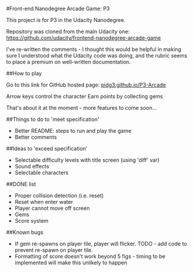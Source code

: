 #Front-end Nanodegree Arcade Game: P3

This project is for P3 in the Udacity Nanodegree. 

Repository was cloned from the main Udacity one: https://github.com/udacity/frontend-nanodegree-arcade-game

I've re-written the comments - I thought this would be helpful in making sure I understood what the Udacity code was doing, and the rubric seems to place a premium on well-written documentation. 

##How to play

Go to this link for GitHub hosted page: 
[pidg3.github.io/P3-Arcade](pidg3.github.io/P3-Arcade)

Arrow keys control the character
Earn points by collecting gems

That's about it at the moment - more features to come soon...

##Things to do to 'meet specification'

* Better README: steps to run and play the game
* Better comments

##Ideas to 'exceed specification'

* Selectable difficulty levels with title screen (using 'diff' var)
* Sound effects
* Selectable characters

##DONE list

* Proper collision detection (i.e. reset)
* Reset when enter water
* Player cannot move off screen
* Gems
* Score system

##Known bugs

* If gem re-spawns on player tile, player will flicker. TODO - add code to prevent re-spawn on player tile. 
* Formatting of score doesn't work beyond 5 figs - timing to be implemented will make this unlikely to happen